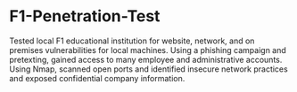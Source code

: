 # F1-Penetration-Test
Tested local F1 educational institution for website, network, and on premises vulnerabilities for local machines. Using a phishing campaign and pretexting, gained access to many employee and administrative accounts. Using Nmap, scanned open ports and identified insecure network practices and exposed confidential company information.
